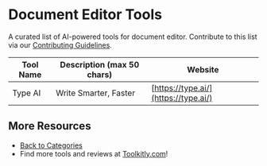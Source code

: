 # Document Editor Tools

A curated list of AI-powered tools for document editor. Contribute to this list via our [Contributing Guidelines](../CONTRIBUTING.md).

| Tool Name | Description (max 50 chars) | Website |
|-----------|----------------------------|---------|
| Type AI | Write Smarter, Faster | [https://type.ai/](https://type.ai/) |

## More Resources
- [Back to Categories](https://github.com/ToolkitlyAI/awesome-ai-tools/blob/master/README.md)
- Find more tools and reviews at [Toolkitly.com](https://toolkitly.com)!
